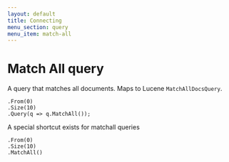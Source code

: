 ```yaml
---
layout: default
title: Connecting
menu_section: query
menu_item: match-all
---
```



# Match All query

A query that matches all documents. Maps to Lucene `MatchAllDocsQuery`.

	.From(0)
	.Size(10)
	.Query(q => q.MatchAll());

A special shortcut exists for matchall queries

	.From(0)
	.Size(10)
	.MatchAll()

